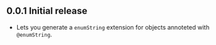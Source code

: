 ## 0.0.1 Initial release

* Lets you generate a `enumString` extension for objects annoteted with `@enumString`.
